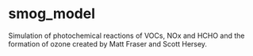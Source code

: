 # smog_model
Simulation of photochemical reactions of VOCs, NOx and HCHO and the formation of ozone created by Matt Fraser and Scott Hersey.
